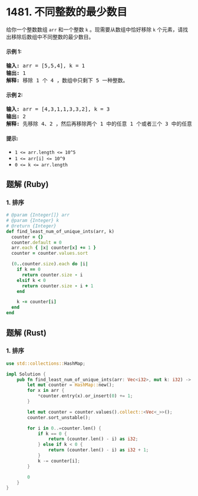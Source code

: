 # 1481. 不同整数的最少数目
给你一个整数数组 `arr` 和一个整数 `k` 。现需要从数组中恰好移除 `k` 个元素，请找出移除后数组中不同整数的最少数目。

#### 示例 1:
<pre>
<strong>输入:</strong> arr = [5,5,4], k = 1
<strong>输出:</strong> 1
<strong>解释:</strong> 移除 1 个 4 ，数组中只剩下 5 一种整数。
</pre>

#### 示例 2:
<pre>
<strong>输入:</strong> arr = [4,3,1,1,3,3,2], k = 3
<strong>输出:</strong> 2
<strong>解释:</strong> 先移除 4、2 ，然后再移除两个 1 中的任意 1 个或者三个 3 中的任意 1 个，最后剩下 1 和 3 两种整数。
</pre>

#### 提示:
* `1 <= arr.length <= 10^5`
* `1 <= arr[i] <= 10^9`
* `0 <= k <= arr.length`

## 题解 (Ruby)

### 1. 排序
```Ruby
# @param {Integer[]} arr
# @param {Integer} k
# @return {Integer}
def find_least_num_of_unique_ints(arr, k)
  counter = {}
  counter.default = 0
  arr.each { |x| counter[x] += 1 }
  counter = counter.values.sort

  (0..counter.size).each do |i|
    if k == 0
      return counter.size - i
    elsif k < 0
      return counter.size - i + 1
    end

    k -= counter[i]
  end
end
```

## 题解 (Rust)

### 1. 排序
```Rust
use std::collections::HashMap;

impl Solution {
    pub fn find_least_num_of_unique_ints(arr: Vec<i32>, mut k: i32) -> i32 {
        let mut counter = HashMap::new();
        for x in arr {
            *counter.entry(x).or_insert(0) += 1;
        }

        let mut counter = counter.values().collect::<Vec<_>>();
        counter.sort_unstable();

        for i in 0..=counter.len() {
            if k == 0 {
                return (counter.len() - i) as i32;
            } else if k < 0 {
                return (counter.len() - i) as i32 + 1;
            }
            k -= counter[i];
        }

        0
    }
}
```
